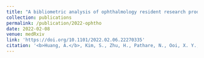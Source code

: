 ```yaml
---
title: "A bibliometric analysis of ophthalmology resident research productivity in the United States."
collection: publications
permalink: /publication/2022-ophtho
date: 2022-02-08
venue: medRxiv
link: 'https://doi.org/10.1101/2022.02.06.22270335'
citation: '<b>Huang, A.</b>, Kim, S., Zhu, H., Pathare, N., Ooi, X. Y., Kirby, R. P., Yoon, S. P., Al-Mohtaseb, Z. (2022). A bibliometric analysis of ophthalmology resident research productivity in the United States. <i>medRxiv.</i> https://doi.org/10.1101/2022.02.06.22270335 (preprint)' 
---
```

